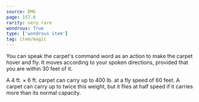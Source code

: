 ```yaml
---
source: DMG
page: 157.0
rarity: very rare
wondrous: True
type: ['wondrous item']
tag: item/magic
---
```


You can speak the carpet's command word as an action to make the carpet hover and fly. It moves according to your spoken directions, provided that you are within 30 feet of it.

A 4 ft. × 6 ft. carpet can carry up to 400 lb. at a fly speed of 60 feet. A carpet can carry up to twice this weight, but it flies at half speed if it carries more than its normal capacity.


